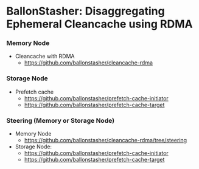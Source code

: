 # BallonStasher: Disaggregating Ephemeral Cleancache using RDMA

### Memory Node
- Cleancache with RDMA 
  - https://github.com/ballonstasher/cleancache-rdma

### Storage Node
- Prefetch cache
  - https://github.com/ballonstasher/prefetch-cache-initiator
  - https://github.com/ballonstasher/prefetch-cache-target
 
### Steering (Memory or Storage Node)
- Memory Node
  - https://github.com/ballonstasher/cleancache-rdma/tree/steering
- Storage Node:
  - https://github.com/ballonstasher/prefetch-cache-initiator
  - https://github.com/ballonstasher/prefetch-cache-target

